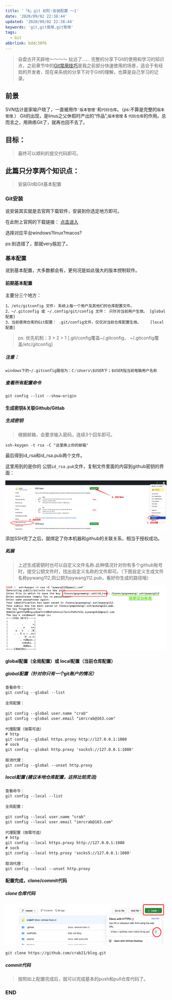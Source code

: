 ```yaml
---
title: '「6」git 初阶:安装配置 ～1'
date: '2020/09/02 22:38:44'
updated: '2020/09/02 22:38:44'
keywords: 'git,git使用,git常用'
tags:
  - Git
abbrlink: bddc30f6
---
```



>自盘古开天辟地～～～～
>扯远了......
>完整的分享下Git的使用和学习的知识点，之前章节中的[Git常用技巧](http://blog.imrcrab.com/2020/09/01/Git%E5%B8%B8%E7%94%A8%E6%8A%80%E5%B7%A7/)是我之前部分快速使用的场景，适合于有经验的开发者，现在来系统的分享下对于Git的理解，也算是自己学习的记录。


## 前景

SVN估计是家喻户晓了，一直被用作`'版本管理'`和`代码仓库`。（ps:不算是完整的`版本管理`.）
Git的出现，是linus之父休假时产出的“作品”,`版本管理` & `代码仓库`的作用。总而言之，用熟练Git了，就再也回不去了。
<!-- more -->

## 目标：

>最终可以顺利的提交代码即可。

## 此篇只分享两个知识点：

>安装Git和Git基本配置

### Git安装

说安装其实就是去官网下载软件，安装到你选定地方即可。

在此附上官网的下载链接： [点击进入](https://git-scm.com/download/)

选择对应平台windows?linux?macos?  

ps:别选错了，那就very尴尬了。

### 基本配置

说到基本配置，大多数都会有，更何况是如此强大的版本控制软件。

#### 前期基本配置
主要分三个地方：
```
1、/etc/gitconfig 文件: 系统上每一个用户及其他们的仓库配置文件。
2、~/.gitconfig 或 ~/.config/git/config 文件： 只针对当前用户生效。 [global配置]
3、当前使用仓库的Git配置： .git/config文件，仅仅对当前仓库配置生效。    [local配置]
```


>ps: 优先机制：3 > 2 > 1  [.git/config覆盖~/.gitconfig、  ~/.gitconfig覆盖/etc/gitconfig]

##### 注意：
```
windows下的~/.gitconfig路径为：C:\Users\$USER下；$USER指当前电脑用户名称
```

##### 查看所有配置命令
```
git config --list --show-origin
```

#### 生成密钥&关联Github/Gitlab

##### 生成密钥
>根据邮箱，会要求输入密码，连续3个回车即可。
```
ssh-keygen -t rsa -C "这里换上你的邮箱"
```

最后得到id_rsa和id_rsa.pub两个文件。

这里用到的是你的 公钥`id_rsa.pub`文件，复制文件里面的内容到github密钥的界面：

![](https://raw.githubusercontent.com/crab21/Images/master/20200902075825.png)

添加SSH完了之后，就绑定了你本机器和github的关联关系，相当于授权成功。

##### 拓展
>上述生成密钥时也可以自定义文件名称.此种情况针对你有多个github账号时，提交公钥文件时，找出自定义名称的文件即可。（下图自定义生成文件名称pywang112,则公钥为pywang112.pub，看好你生成的路径哦）

![](https://raw.githubusercontent.com/crab21/Images/master/20200902080130.png)

#### global配置（全局配置）或 local配置（当前仓库配置）

##### global配置（针对你只有一个git账户的情况）
```
查看命令：
git config --global --list

全局配置：

git config --global user.name "crab"
git config --global user.email "imrcrab@163.com"

代理配置（按需可选）
# http
git config --global https.proxy http://127.0.0.1:1080 
# sock
git config --global http.proxy 'socks5://127.0.0.1:1080' 

取消代理：
git config --global --unset http.proxy
```

##### local配置 (建议本地仓库配置，这样比较灵活)

```
查看命令：
git config --local --list

全局配置：

git config --local user.name "crab"
git config --local user.email "imrcrab@163.com"

代理配置（按需可选）
# http
git config --local https.proxy http://127.0.0.1:1080 
# sock
git config --local http.proxy 'socks5://127.0.0.1:1080' 

取消代理：
git config --local --unset http.proxy
```

#### 配置完成，clone/commit代码

##### clone仓库代码
![](https://raw.githubusercontent.com/crab21/Images/master/20200902081306.png)

```
git clone https://github.com/crab21/blog.git
```
##### commit代码
>按照如上配置完成后，就可以完成基本的push和pull仓库代码了。

### END